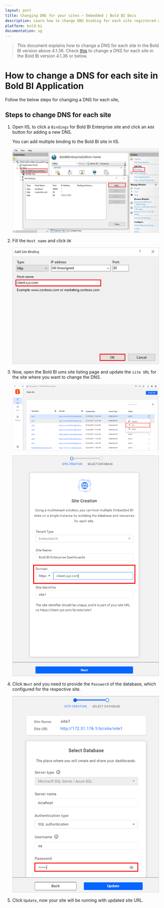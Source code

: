 ```yaml
---
layout: post
title: Changing DNS for your sites – Embedded | Bold BI Docs
description: Learn how to change DNS binding for each site registered with Bold BI application that are used for embedded scenarios.
platform: bold-bi
documentation: ug
---
```


> This document explains how to change a DNS for each site in the Bold BI version above 4.1.36. Check [this](/embedded-bi/faq/how-to-change-dns-for-each-tenant-site-v4.1.36-or-below/) to change a DNS for each site in the Bold BI version 4.1.36 or below.

# How to change a DNS for each site in Bold BI Application

Follow the below steps for changing a DNS for each site,

## Steps to change DNS for each site

1. Open IIS, to click a `Bindings` for Bold BI Enterprise site and click an `Add` button for adding a new DNS.

   You can add multiple binding to the Bold BI site in IIS.

   ![New Binding](/static/assets/embedded/faq/images/new-binding.png)

2. Fill the `Host name` and click `OK`

    ![Save Binding](/static/assets/embedded/faq/images/save-binding.png)

3. Now, open the Bold BI ums site listing page and update the `site URL` for the site where you want to change the DNS.

    ![UMS site listing](/static/assets/embedded/faq/images/ums-site-listing.png)

    ![Update Site URL](/static/assets/embedded/faq/images/update-site-url-in-ums.png)

4. Click `Next` and you need to provide the `Password` of the database, which configured for the respective site.

    ![Update Site Details](/static/assets/embedded/faq/images/update-site-details.png)

5. Click `Update`, now your site will be running with updated site URL.